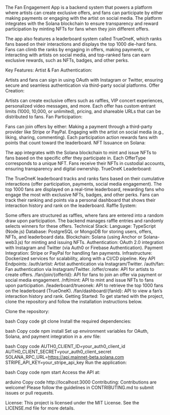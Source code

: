 The Fan Engagement App is a backend system that powers a platform where artists can create exclusive offers, and fans can participate by either making payments or engaging with the artist on social media. The platform integrates with the Solana blockchain to ensure transparency and reward participation by minting NFTs for fans when they join different offers.

The app also features a leaderboard system called TrueOneK, which ranks fans based on their interactions and displays the top 1000 die-hard fans. Fans can climb the ranks by engaging in offers, making payments, or interacting with artists on social media, and top-ranked fans can earn exclusive rewards, such as NFTs, badges, and other perks.

Key Features:
Artist & Fan Authentication:

Artists and fans can sign in using OAuth with Instagram or Twitter, ensuring secure and seamless authentication via third-party social platforms.
Offer Creation:

Artists can create exclusive offers such as raffles, VIP concert experiences, personalized video messages, and more.
Each offer has custom entrant limits (1000, 10,000, or unlimited), pricing, and shareable URLs that can be distributed to fans.
Fan Participation:

Fans can join offers by either:
Making a payment through a third-party provider like Stripe or PayPal.
Engaging with the artist on social media (e.g., liking, sharing, commenting).
Each participation action rewards fans with points that count toward the leaderboard.
NFT Issuance on Solana:

The app integrates with the Solana blockchain to mint and issue NFTs to fans based on the specific offer they participate in. Each OfferType corresponds to a unique NFT.
Fans receive their NFTs in custodial accounts, ensuring transparency and digital ownership.
TrueOneK Leaderboard:

The TrueOneK leaderboard tracks and ranks fans based on their cumulative interactions (offer participation, payments, social media engagement).
The top 1000 fans are displayed on a real-time leaderboard, rewarding fans who engage the most with exclusive NFTs, badges, and other perks.
Fans can track their ranking and points via a personal dashboard that shows their interaction history and rank on the leaderboard.
Raffle System:

Some offers are structured as raffles, where fans are entered into a random draw upon participation. The backend manages raffle entries and randomly selects winners for these offers.
Technical Stack:
Language: TypeScript (Node.js)
Database: PostgreSQL or MongoDB for storing users, offers, NFTs, and leaderboard data.
Blockchain: Solana (using Anchor or Solana-web3.js) for minting and issuing NFTs.
Authentication: OAuth 2.0 integration with Instagram and Twitter (via Auth0 or Firebase Authentication).
Payment Integration: Stripe or PayPal for handling fan payments.
Infrastructure: Dockerized services for scalability, along with a CI/CD pipeline.
Key API Endpoints:
/auth/artist: Artist authentication via Instagram/Twitter.
/auth/fan: Fan authentication via Instagram/Twitter.
/offer/create: API for artists to create offers.
/fan/join/{offerId}: API for fans to join an offer via payment or social media engagement.
/nft/mint: API to mint and issue NFTs to fans upon participation.
/leaderboard/trueonek: API to retrieve the top 1000 fans on the leaderboard (TrueOneK).
/fan/dashboard/{fanId}: API to view a fan’s interaction history and rank.
Getting Started:
To get started with the project, clone the repository and follow the installation instructions below.

Clone the repository:

bash
Copy code
git clone 
Install the required dependencies:

bash
Copy code
npm install
Set up environment variables for OAuth, Solana, and payment integration in a .env file:

bash
Copy code
AUTH0_CLIENT_ID=your_auth0_client_id
AUTH0_CLIENT_SECRET=your_auth0_client_secret
SOLANA_RPC_URL=https://api.mainnet-beta.solana.com
STRIPE_API_KEY=your_stripe_api_key
Run the application:

bash
Copy code
npm start
Access the API at:

arduino
Copy code
http://localhost:3000
Contributing:
Contributions are welcome! Please follow the guidelines in CONTRIBUTING.md to submit issues or pull requests.

License:
This project is licensed under the MIT License. See the LICENSE.md file for more details.





